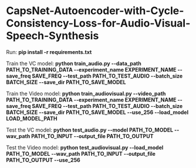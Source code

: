 # CapsNet-Autoencoder-with-Cycle-Consistency-Loss-for-Audio-Visual-Speech-Synthesis

Run: **pip install -r requirements.txt**

Train the VC model: **python train_audio.py --data_path PATH_TO_TRAINING_DATA --experiment_name EXPERIMENT_NAME --save_freq SAVE_FREQ --test_path PATH_TO_TEST_AUDIO --batch_size BATCH_SIZE --save_dir PATH_TO_SAVE_MODEL**

Train the Video model: **python train_audiovisual.py --video_path PATH_TO_TRAINING_DATA --experiment_name EXPERIMENT_NAME --save_freq SAVE_FREQ --test_path PATH_TO_TEST_AUDIO --batch_size BATCH_SIZE --save_dir PATH_TO_SAVE_MODEL --use_256 --load_model LOAD_MODEL_PATH**

Test the VC model: **python test_audio.py --model PATH_TO_MODEL --wav_path PATH_TO_INPUT --output_file PATH_TO_OUTPUT**

Test the Video model: **python test_audiovisual.py --load_model PATH_TO_MODEL --wav_path PATH_TO_INPUT --output_file PATH_TO_OUTPUT --use_256**
